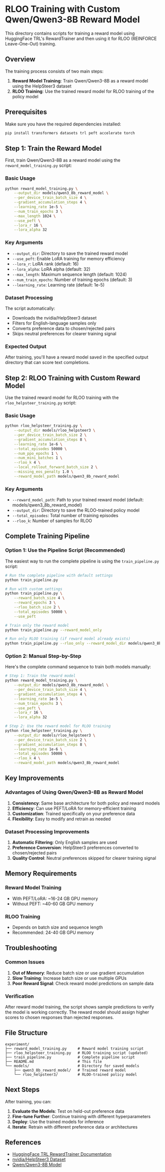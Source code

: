 # RLOO Training with Custom Qwen/Qwen3-8B Reward Model

This directory contains scripts for training a reward model using HuggingFace TRL's RewardTrainer and then using it for RLOO (REINFORCE Leave-One-Out) training.

## Overview

The training process consists of two main steps:

1. **Reward Model Training**: Train Qwen/Qwen3-8B as a reward model using the HelpSteer3 dataset
2. **RLOO Training**: Use the trained reward model for RLOO training of the policy model

## Prerequisites

Make sure you have the required dependencies installed:

```bash
pip install transformers datasets trl peft accelerate torch
```

## Step 1: Train the Reward Model

First, train Qwen/Qwen3-8B as a reward model using the `reward_model_training.py` script:

### Basic Usage

```bash
python reward_model_training.py \
    --output_dir models/qwen3_8b_reward_model \
    --per_device_train_batch_size 4 \
    --gradient_accumulation_steps 4 \
    --learning_rate 1e-5 \
    --num_train_epochs 3 \
    --max_length 1024 \
    --use_peft \
    --lora_r 16 \
    --lora_alpha 32
```

### Key Arguments

- `--output_dir`: Directory to save the trained reward model
- `--use_peft`: Enable LoRA training for memory efficiency
- `--lora_r`: LoRA rank (default: 16)
- `--lora_alpha`: LoRA alpha (default: 32)
- `--max_length`: Maximum sequence length (default: 1024)
- `--num_train_epochs`: Number of training epochs (default: 3)
- `--learning_rate`: Learning rate (default: 1e-5)

### Dataset Processing

The script automatically:
- Downloads the nvidia/HelpSteer3 dataset
- Filters for English-language samples only
- Converts preference data to chosen/rejected pairs
- Skips neutral preferences for clearer training signal

### Expected Output

After training, you'll have a reward model saved in the specified output directory that can score text completions.

## Step 2: RLOO Training with Custom Reward Model

Use the trained reward model for RLOO training with the `rloo_helpsteer_training.py` script:

### Basic Usage

```bash
python rloo_helpsteer_training.py \
    --output_dir models/rloo_helpsteer3 \
    --per_device_train_batch_size 2 \
    --gradient_accumulation_steps 8 \
    --learning_rate 1e-6 \
    --total_episodes 50000 \
    --num_ppo_epochs 1 \
    --num_mini_batches 1 \
    --rloo_k 4 \
    --local_rollout_forward_batch_size 2 \
    --missing_eos_penalty 1.0 \
    --reward_model_path models/qwen3_8b_reward_model
```

### Key Arguments

- `--reward_model_path`: Path to your trained reward model (default: models/qwen3_8b_reward_model)
- `--output_dir`: Directory to save the RLOO-trained policy model
- `--total_episodes`: Total number of training episodes
- `--rloo_k`: Number of samples for RLOO

## Complete Training Pipeline

### Option 1: Use the Pipeline Script (Recommended)

The easiest way to run the complete pipeline is using the `train_pipeline.py` script:

```bash
# Run the complete pipeline with default settings
python train_pipeline.py

# Run with custom settings
python train_pipeline.py \
    --reward_batch_size 4 \
    --reward_epochs 3 \
    --rloo_batch_size 2 \
    --total_episodes 50000 \
    --use_peft

# Train only the reward model
python train_pipeline.py --reward_model_only

# Run only RLOO training (if reward model already exists)
python train_pipeline.py --rloo_only --reward_model_dir models/qwen3_8b_reward_model
```

### Option 2: Manual Step-by-Step

Here's the complete command sequence to train both models manually:

```bash
# Step 1: Train the reward model
python reward_model_training.py \
    --output_dir models/qwen3_8b_reward_model \
    --per_device_train_batch_size 4 \
    --gradient_accumulation_steps 4 \
    --learning_rate 1e-5 \
    --num_train_epochs 3 \
    --use_peft \
    --lora_r 16 \
    --lora_alpha 32

# Step 2: Use the reward model for RLOO training
python rloo_helpsteer_training.py \
    --output_dir models/rloo_helpsteer3 \
    --per_device_train_batch_size 2 \
    --gradient_accumulation_steps 8 \
    --learning_rate 1e-6 \
    --total_episodes 50000 \
    --rloo_k 4 \
    --reward_model_path models/qwen3_8b_reward_model
```

## Key Improvements

### Advantages of Using Qwen/Qwen3-8B as Reward Model

1. **Consistency**: Same base architecture for both policy and reward models
2. **Efficiency**: Can use PEFT/LoRA for memory-efficient training
3. **Customization**: Trained specifically on your preference data
4. **Flexibility**: Easy to modify and retrain as needed

### Dataset Processing Improvements

1. **Automatic Filtering**: Only English samples are used
2. **Preference Conversion**: HelpSteer3 preferences converted to chosen/rejected pairs
3. **Quality Control**: Neutral preferences skipped for clearer training signal

## Memory Requirements

### Reward Model Training
- With PEFT/LoRA: ~16-24 GB GPU memory
- Without PEFT: ~40-60 GB GPU memory

### RLOO Training
- Depends on batch size and sequence length
- Recommended: 24-40 GB GPU memory

## Troubleshooting

### Common Issues

1. **Out of Memory**: Reduce batch size or use gradient accumulation
2. **Slow Training**: Increase batch size or use multiple GPUs
3. **Poor Reward Signal**: Check reward model predictions on sample data

### Verification

After reward model training, the script shows sample predictions to verify the model is working correctly. The reward model should assign higher scores to chosen responses than rejected responses.

## File Structure

```
experiment/
├── reward_model_training.py     # Reward model training script
├── rloo_helpsteer_training.py   # RLOO training script (updated)
├── train_pipeline.py            # Complete pipeline script
├── README.md                    # This file
└── models/                      # Directory for saved models
    ├── qwen3_8b_reward_model/   # Trained reward model
    └── rloo_helpsteer3/         # RLOO-trained policy model
```

## Next Steps

After training, you can:

1. **Evaluate the Models**: Test on held-out preference data
2. **Fine-tune Further**: Continue training with different hyperparameters
3. **Deploy**: Use the trained models for inference
4. **Iterate**: Retrain with different preference data or architectures

## References

- [HuggingFace TRL RewardTrainer Documentation](https://huggingface.co/docs/trl/main/en/reward_trainer)
- [nvidia/HelpSteer3 Dataset](https://huggingface.co/datasets/nvidia/HelpSteer3)
- [Qwen/Qwen3-8B Model](https://huggingface.co/Qwen/Qwen3-8B) 